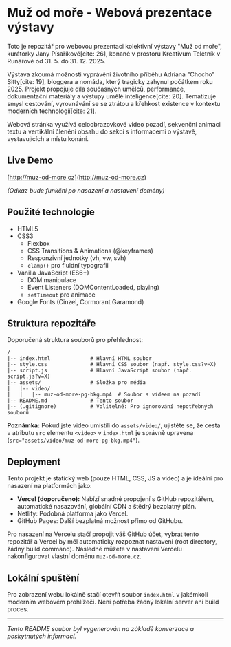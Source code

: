 # Muž od moře - Webová prezentace výstavy

Toto je repozitář pro webovou prezentaci kolektivní výstavy "Muž od moře", kurátorky Jany Písaříkové[cite: 26], konané v prostoru Kreativum Teletník v Runářově od 31. 5. do 31. 12. 2025.

Výstava zkoumá možnosti vyprávění životního příběhu Adriana "Chocho" Sitty[cite: 19], bloggera a nomáda, který tragicky zahynul počátkem roku 2025. Projekt propojuje díla současných umělců, performance, dokumentační materiály a výstupy umělé inteligence[cite: 20]. Tematizuje smysl cestování, vyrovnávání se se ztrátou a křehkost existence v kontextu moderních technologií[cite: 21].

Webová stránka využívá celoobrazovkové video pozadí, sekvenční animaci textu a vertikální členění obsahu do sekcí s informacemi o výstavě, vystavujících a místu konání.

## Live Demo

[http://muz-od-more.cz](http://muz-od-more.cz)

_(Odkaz bude funkční po nasazení a nastavení domény)_

## Použité technologie

* HTML5
* CSS3
    * Flexbox
    * CSS Transitions & Animations (@keyframes)
    * Responzivní jednotky (vh, vw, svh)
    * `clamp()` pro fluidní typografii
* Vanilla JavaScript (ES6+)
    * DOM manipulace
    * Event Listeners (DOMContentLoaded, playing)
    * `setTimeout` pro animace
* Google Fonts (Cinzel, Cormorant Garamond)

## Struktura repozitáře

Doporučená struktura souborů pro přehlednost:


    /
    |-- index.html             # Hlavní HTML soubor
    |-- style.css              # Hlavní CSS soubor (např. style.css?v=X)
    |-- script.js              # Hlavní JavaScript soubor (např. script.js?v=X)
    |-- assets/                # Složka pro média
    |   |-- video/
    |   |   |-- muz-od-more-pg-bkg.mp4  # Soubor s videem na pozadí
    |-- README.md              # Tento soubor
    |-- (.gitignore)           # Volitelně: Pro ignorování nepotřebných souborů


**Poznámka:** Pokud jste video umístili do `assets/video/`, ujistěte se, že cesta v atributu `src` elementu `<video>` v `index.html` je správně upravena (`src="assets/video/muz-od-more-pg-bkg.mp4"`).

## Deployment

Tento projekt je statický web (pouze HTML, CSS, JS a video) a je ideální pro nasazení na platformách jako:

* **Vercel (doporučeno):** Nabízí snadné propojení s GitHub repozitářem, automatické nasazování, globální CDN a štědrý bezplatný plán.
* Netlify: Podobná platforma jako Vercel.
* GitHub Pages: Další bezplatná možnost přímo od GitHubu.

Pro nasazení na Vercelu stačí propojit váš GitHub účet, vybrat tento repozitář a Vercel by měl automaticky rozpoznat nastavení (root directory, žádný build command). Následně můžete v nastavení Vercelu nakonfigurovat vlastní doménu `muz-od-more.cz`.

## Lokální spuštění

Pro zobrazení webu lokálně stačí otevřít soubor `index.html` v jakémkoli moderním webovém prohlížeči. Není potřeba žádný lokální server ani build proces.

---

*Tento README soubor byl vygenerován na základě konverzace a poskytnutých informací.*
